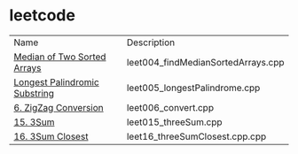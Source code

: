 # leetcode
<table>
	<tr>
		<td>Name</td>
		<td>Description</td>
	</tr>
	<tr>
		<td><a href="https://leetcode.com/problems/median-of-two-sorted-arrays/description/">Median of Two Sorted Arrays</a></td>
		<td>leet004_findMedianSortedArrays.cpp</td>
	</tr>
    <tr>
		<td><a href="https://leetcode.com/problems/longest-palindromic-substring/description/">Longest Palindromic Substring</a></td>
		<td>leet005_longestPalindrome.cpp</td>
	</tr>
    <tr>
		<td><a href="https://leetcode.com/problems/zigzag-conversion/description/">6. ZigZag Conversion</a></td>
		<td>leet006_convert.cpp</td>
	</tr>
    <tr>
		<td><a href="https://leetcode.com/problems/3sum/description/">15. 3Sum</a></td>
		<td>leet015_threeSum.cpp</td>
	</tr>
    <tr>
		<td><a href="https://leetcode.com/problems/3sum-closest/description/">16. 3Sum Closest</a></td>
		<td>leet16_threeSumClosest.cpp.cpp</td>
	</tr>
</table>
